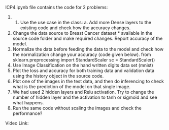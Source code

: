 ICP4.ipynb file contains the code for 2 problems:

1. 1. Use the use case in the class:
  a. Add more Dense layers to the existing code and check how the accuracy changes.
  2. Change the data source to Breast Cancer dataset * available in the source code folder and make required
     changes. Report accuracy of the model.
  3. Normalize the data before feeding the data to the model and check how the normalization change your
     accuracy (code given below).
     from sklearn.preprocessing import StandardScaler
     sc = StandardScaler()
2. Use Image Classification on the hand written digits data set (mnist)
  1. Plot the loss and accuracy for both training data and validation data using the history object in the source
      code.
  2. Plot one of the images in the test data, and then do inferencing to check what is the prediction of the model
      on that single image.
  3. We had used 2 hidden layers and Relu activation. Try to change the number of hidden layer and the
      activation to tanh or sigmoid and see what happens.
  4. Run the same code without scaling the images and check the performance?

Video Link: 
